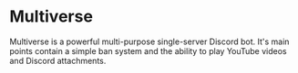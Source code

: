# Multiverse
Multiverse is a powerful multi-purpose single-server Discord bot. It's main points contain a simple ban system and the ability to play YouTube videos and Discord attachments.

